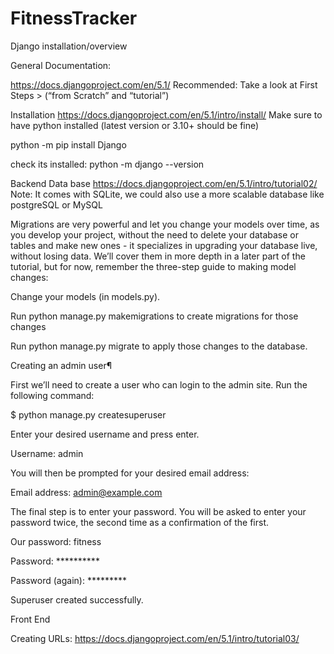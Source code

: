 # FitnessTracker

Django installation/overview


General Documentation:


https://docs.djangoproject.com/en/5.1/ 
Recommended: Take a look at First Steps > (“from Scratch” and “tutorial”)



Installation
https://docs.djangoproject.com/en/5.1/intro/install/ 
Make sure to have python installed (latest version or 3.10+ should be fine)

python -m pip install Django 

check its installed: python -m django --version


Backend
Data base https://docs.djangoproject.com/en/5.1/intro/tutorial02/ 
Note: It comes with SQLite, we could also use a more scalable database like postgreSQL or MySQL

Migrations are very powerful and let you change your models over time, as you develop your project, without the need to delete your database or tables and make new ones - it specializes in upgrading your database live, without losing data. We’ll cover them in more depth in a later part of the tutorial, but for now, remember the three-step guide to making model changes:

Change your models (in models.py).

Run python manage.py makemigrations to create migrations for those changes

Run python manage.py migrate to apply those changes to the database.

Creating an admin user¶

First we’ll need to create a user who can login to the admin site. Run the following command:

$ python manage.py createsuperuser

Enter your desired username and press enter.

Username: admin

You will then be prompted for your desired email address:

Email address: admin@example.com

The final step is to enter your password. You will be asked to enter your password twice, the second time as a confirmation of the first.

Our password: fitness

Password: **********

Password (again): *********

Superuser created successfully.

Front End 

Creating URLs: https://docs.djangoproject.com/en/5.1/intro/tutorial03/ 

